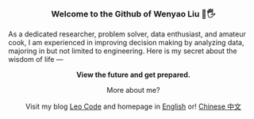 <h3 align="center">Welcome to the Github of Wenyao Liu 👋🖐</h3> 

As a dedicated researcher, problem solver, data enthusiast, and amateur cook, I am experienced in improving decision making by analyzing data, majoring in but not limited to engineering. Here is my secret about the wisdom of life — 

<p align="center"><strong>View the future and get prepared.</strong></p>

<p align="center"> More about me? </p>

<p align="center"> Visit  my blog <a href="https://www.wenyaoliu.com/blog" target="_blank">Leo Code</a> and homepage in <a href="https://www.wenyaoliu.com" target="_blank">English</a> or! <a href="https://wenyaoliu.gitee.io/cn" target="_blank">Chinese 中文</a></p>

<!-- Visit my blog in [English](https://wenyaoliu.github.io/blog). Chinese blog will be set up soon ~~~-->
<!-- or [中文博客](https://wenyaoliu.github.io/cnblog).-->


<!--
**wenyaoliu/wenyaoliu** is a ✨ _special_ ✨ repository because its `README.md` (this file) appears on your GitHub profile.

Here are some ideas to get you started:

- 🔭 I’m currently working on ...
- 🌱 I’m currently learning ...
- 👯 I’m looking to collaborate on ...
- 🤔 I’m looking for help with ...
- 💬 Ask me about ...
- 📫 How to reach me: ...
- 😄 Pronouns: ...
- ⚡ Fun fact: ...
-->
